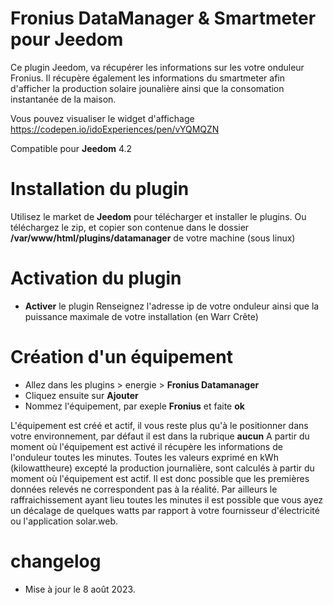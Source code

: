 # Fronius DataManager & Smartmeter pour Jeedom

Ce plugin Jeedom, va récupérer les informations sur les votre onduleur Fronius. Il récupère également les informations du smartmeter afin d'afficher la production solaire jounalière ainsi que la consomation instantanée de la maison.

Vous pouvez visualiser le widget d'affichage https://codepen.io/idoExperiences/pen/vYQMQZN

Compatible pour **Jeedom** 4.2

# Installation du plugin

Utilisez le market de **Jeedom** pour télécharger et installer le plugins.
Ou téléchargez le zip, et copier son contenue dans le dossier **/var/www/html/plugins/datamanager** de votre machine (sous linux)

# Activation du plugin

* **Activer** le plugin
Renseignez l'adresse ip de votre onduleur ainsi que la puissance maximale de votre installation (en Warr Crête)

# Création d'un équipement

* Allez dans les plugins > energie > **Fronius Datamanager**
* Cliquez ensuite sur **Ajouter**
* Nommez l'équipement, par exeple **Fronius** et faite **ok**

L'équipement est créé et actif, il vous reste plus qu'à le positionner dans votre environnement, par défaut il est dans la rubrique **aucun**
A partir du moment où l'équipement est activé il récupère les informations de l'onduleur toutes les minutes.
Toutes les valeurs exprimé en kWh (kilowattheure) excepté la production journalière, sont calculés à partir du moment où l'équipement est actif. Il est donc possible que les premières données relevés ne correspondent pas à la réalité.
Par ailleurs le raffraichissement ayant lieu toutes les minutes il est possible que vous ayez un décalage de quelques watts par rapport à votre fournisseur d'électricité ou l'application solar.web.

# changelog
* Mise à jour le 8 août 2023.
